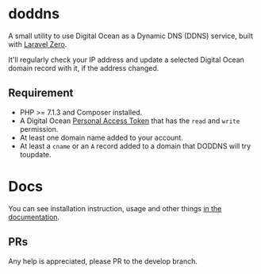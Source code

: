 # doddns

A small utility to use Digital Ocean as a Dynamic DNS (DDNS) service, built with [Laravel Zero](https://github.com/laravel-zero/laravel-zero).

It'll regularly check your IP address and update a selected Digital Ocean domain record with it, if the address changed.

## Requirement

- PHP >= 7.1.3 and Composer installed.
- A Digital Ocean [Personal Access Token](https://www.digitalocean.com/docs/api/create-personal-access-token/) that has the `read` and `write` permission.
- At least one domain name added to your account.
- At least a `cname` or an `A` record added to a domain that DODDNS will try toupdate.

# Docs

You can see installation instruction, usage and other things [in the documentation](https://atomescrochus.gitbook.io/doddns/).

## PRs
Any help is appreciated, please PR to the develop branch.